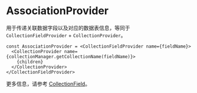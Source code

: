 # AssociationProvider

用于传递关联数据字段以及对应的数据表信息，等同于 `CollectionFieldProvider` + `CollectionProvider`。

```tsx | pure
const AssociationProvider = <CollectionFieldProvider name={fieldName}>
  <CollectionProvider name={collectionManager.getCollectionName(fieldName)}>
    {children}
  </CollectionProvider>
</CollectionFieldProvider>
```

更多信息，请参考 [CollectionField](./CollectionField)。
